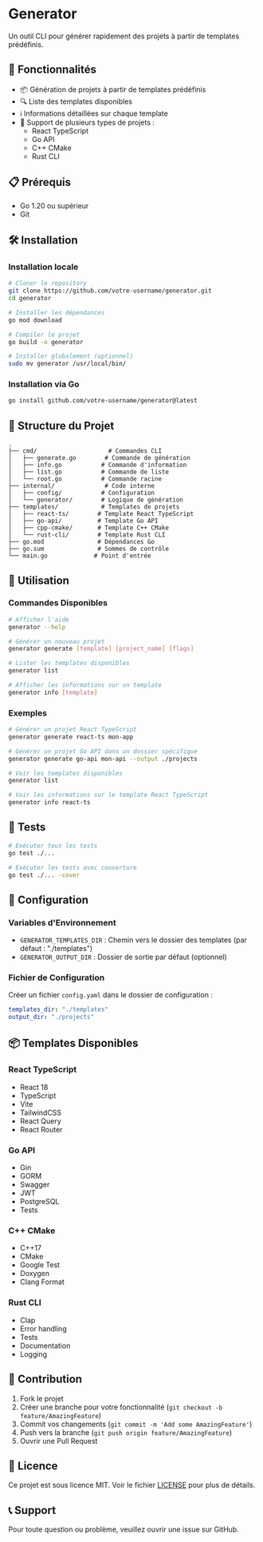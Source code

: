 # Generator

Un outil CLI pour générer rapidement des projets à partir de templates prédéfinis.

## 🚀 Fonctionnalités

- 📦 Génération de projets à partir de templates prédéfinis
- 🔍 Liste des templates disponibles
- ℹ️ Informations détaillées sur chaque template
- 🎯 Support de plusieurs types de projets :
  - React TypeScript
  - Go API
  - C++ CMake
  - Rust CLI

## 📋 Prérequis

- Go 1.20 ou supérieur
- Git

## 🛠️ Installation

### Installation locale

```bash
# Cloner le repository
git clone https://github.com/votre-username/generator.git
cd generator

# Installer les dépendances
go mod download

# Compiler le projet
go build -o generator

# Installer globalement (optionnel)
sudo mv generator /usr/local/bin/
```

### Installation via Go

```bash
go install github.com/votre-username/generator@latest
```

## 📁 Structure du Projet

```
.
├── cmd/                    # Commandes CLI
│   ├── generate.go        # Commande de génération
│   ├── info.go           # Commande d'information
│   ├── list.go           # Commande de liste
│   └── root.go           # Commande racine
├── internal/              # Code interne
│   ├── config/           # Configuration
│   └── generator/        # Logique de génération
├── templates/            # Templates de projets
│   ├── react-ts/        # Template React TypeScript
│   ├── go-api/          # Template Go API
│   ├── cpp-cmake/       # Template C++ CMake
│   └── rust-cli/        # Template Rust CLI
├── go.mod               # Dépendances Go
├── go.sum               # Sommes de contrôle
└── main.go             # Point d'entrée
```

## 🎯 Utilisation

### Commandes Disponibles

```bash
# Afficher l'aide
generator --help

# Générer un nouveau projet
generator generate [template] [project_name] [flags]

# Lister les templates disponibles
generator list

# Afficher les informations sur un template
generator info [template]
```

### Exemples

```bash
# Générer un projet React TypeScript
generator generate react-ts mon-app

# Générer un projet Go API dans un dossier spécifique
generator generate go-api mon-api --output ./projects

# Voir les templates disponibles
generator list

# Voir les informations sur le template React TypeScript
generator info react-ts
```

## 🧪 Tests

```bash
# Exécuter tous les tests
go test ./...

# Exécuter les tests avec couverture
go test ./... -cover
```

## 🔧 Configuration

### Variables d'Environnement

- `GENERATOR_TEMPLATES_DIR` : Chemin vers le dossier des templates (par défaut : "./templates")
- `GENERATOR_OUTPUT_DIR` : Dossier de sortie par défaut (optionnel)

### Fichier de Configuration

Créer un fichier `config.yaml` dans le dossier de configuration :

```yaml
templates_dir: "./templates"
output_dir: "./projects"
```

## 📦 Templates Disponibles

### React TypeScript
- React 18
- TypeScript
- Vite
- TailwindCSS
- React Query
- React Router

### Go API
- Gin
- GORM
- Swagger
- JWT
- PostgreSQL
- Tests

### C++ CMake
- C++17
- CMake
- Google Test
- Doxygen
- Clang Format

### Rust CLI
- Clap
- Error handling
- Tests
- Documentation
- Logging

## 🤝 Contribution

1. Fork le projet
2. Créer une branche pour votre fonctionnalité (`git checkout -b feature/AmazingFeature`)
3. Commit vos changements (`git commit -m 'Add some AmazingFeature'`)
4. Push vers la branche (`git push origin feature/AmazingFeature`)
5. Ouvrir une Pull Request

## 📝 Licence

Ce projet est sous licence MIT. Voir le fichier [LICENSE](LICENSE) pour plus de détails.

## 📞 Support

Pour toute question ou problème, veuillez ouvrir une issue sur GitHub.
